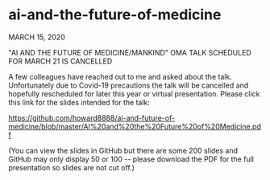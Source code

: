 # ai-and-the-future-of-medicine


MARCH 15, 2020

"AI AND THE FUTURE OF MEDICINE/MANKIND" OMA TALK SCHEDULED FOR MARCH 21 IS CANCELLED

A few colleagues have reached out to me and asked about the talk. Unfortunately due to Covid-19 precautions the talk will be cancelled and hopefully rescheduled for later this year or virtual presentation.
Please click this link for the slides intended for the talk:

https://github.com/howard8888/ai-and-future-of-medicine/blob/master/AI%20and%20the%20Future%20of%20Medicine.pdf

(You can view the slides in GitHub but there are some 200 slides and GitHub may only display 50 or 100 -- please download the PDF for the full presentation so slides are not cut off.)
